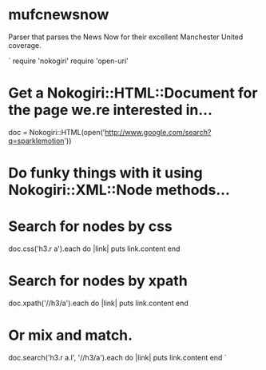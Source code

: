 mufcnewsnow
===========

Parser that parses the News Now for their excellent Manchester United coverage.


`
require 'nokogiri'
require 'open-uri'

# Get a Nokogiri::HTML::Document for the page we.re interested in...

doc = Nokogiri::HTML(open('http://www.google.com/search?q=sparklemotion'))

# Do funky things with it using Nokogiri::XML::Node methods...

####
# Search for nodes by css
doc.css('h3.r a').each do |link|
puts link.content
end

####
# Search for nodes by xpath
doc.xpath('//h3/a').each do |link|
puts link.content
end

####
# Or mix and match.
doc.search('h3.r a.l', '//h3/a').each do |link|
puts link.content
end
`
